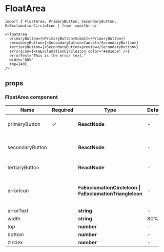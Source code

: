 # FloatArea

```tsx
import { FloatArea, PrimaryButton, SecondaryButton, FaExclamationCircleIcon } from 'smarthr-ui'

<FloatArea
  primaryButton={<PrimaryButton>Submit</PrimaryButton>}
  secondaryButton={<SecondaryButton>Cancel</SecondaryButton>}
  tertiaryButton={<SecondaryButton>preview</SecondaryButton>}
  errorIcon={<FaExclamationCircleIcon color="#e01e5a" />}
  errorText="This is the error text."
  width="80%"
  top={40}
/>
```

## props

### FloatArea component

| Name      | Required | Type | DefaultValue | Description                                               |
| --------- | -------- | ----------------------------------------------------- | ------------ | --------------------------------------------------------- |
| primaryButton   | ✓        | **ReactNode**                                           | -            | This is for PrimaryButton or PrimaryButtonAnchor component.                         |
| secondaryButton      |          | **ReactNode** | -            | This is for SecondaryButton or SecondaryButtonAnchor component.                               |
| tertiaryButton      |          | **ReactNode**                                            | -            | Use a button that will be placed in the tertiaryArea.                                                         |
| errorIcon |          | **FaExclamationCircleIcon \| FaExclamationTriangleIcon**                                            | -            | This is for FaExclamationCircleIcon or FaExclamationTriangleIcon component.                                |
| errorText   |          | **string**                                        | -            | The error text. 
| width   |          | **string**                                         | 80%            | FloatArea width.
| top   |          | **number**                                         | -            | value of position.
| bottom   |          | **number**                                         | -            | value of position.
| zIndex   |          | **number**                                         | -            | value of zIndex.
